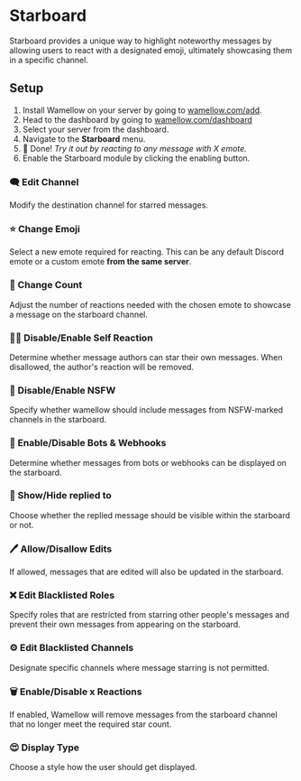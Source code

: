 # Starboard
Starboard provides a unique way to highlight noteworthy messages by allowing users to react with a designated emoji, ultimately showcasing them in a specific channel.

## Setup
1. Install Wamellow on your server by going to [wamellow.com/add](https://wamellow.com/add).
2. Head to the dashboard by going to [wamellow.com/dashboard](https://wamellow.com/dashboard)
3. Select your server from the dashboard.
4. Navigate to the **Starboard** menu. 
5. 🎉 Done! _Try it out by reacting to any message with X emote._
6. Enable the Starboard module by clicking the enabling button.

### 🗨️ Edit Channel

Modify the destination channel for starred messages.

### ⭐ Change Emoji

Select a new emote required for reacting. This can be any default Discord emote or a custom emote **from the same server**.

### 🔢 Change Count

Adjust the number of reactions needed with the chosen emote to showcase a message on the starboard channel.

### 🧑‍🦰 Disable/Enable Self Reaction

Determine whether message authors can star their own messages. When disallowed, the author's reaction will be removed.

### 🔞 Disable/Enable NSFW

Specify whether wamellow should include messages from NSFW-marked channels in the starboard.

### 🤖 Enable/Disable Bots & Webhooks

Determine whether messages from bots or webhooks can be displayed on the starboard.

### 📝 Show/Hide replied to

Choose whether the replied message should be visible within the starboard or not.

### 🖊️ Allow/Disallow Edits

If allowed, messages that are edited will also be updated in the starboard.

### ❌ Edit Blacklisted Roles

Specify roles that are restricted from starring other people's messages and prevent their own messages from appearing on the starboard.

### ⚙️ Edit Blacklisted Channels

Designate specific channels where message starring is not permitted.

### 🗑️ Enable/Disable x Reactions

If enabled, Wamellow will remove messages from the starboard channel that no longer meet the required star count.

### 😍 Display Type

Choose a style how the user should get displayed.

